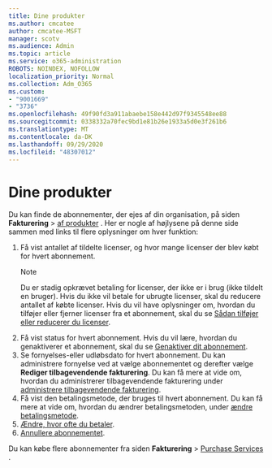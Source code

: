 ```yaml
---
title: Dine produkter
ms.author: cmcatee
author: cmcatee-MSFT
manager: scotv
ms.audience: Admin
ms.topic: article
ms.service: o365-administration
ROBOTS: NOINDEX, NOFOLLOW
localization_priority: Normal
ms.collection: Adm_O365
ms.custom:
- "9001669"
- "3736"
ms.openlocfilehash: 49f90fd3a911abaebe158e442d97f9345548ee88
ms.sourcegitcommit: 0338332a70fec9bd1e81b26e1933a5d0e3f261b6
ms.translationtype: MT
ms.contentlocale: da-DK
ms.lasthandoff: 09/29/2020
ms.locfileid: "48307012"
---
```

# <a name="your-products"></a>Dine produkter

Du kan finde de abonnementer, der ejes af din organisation, på siden **Fakturering**  >  [af produkter](https://go.microsoft.com/fwlink/p/?linkid=842054) . Her er nogle af højlysene på denne side sammen med links til flere oplysninger om hver funktion:

1. Få vist antallet af tildelte licenser, og hvor mange licenser der blev købt for hvert abonnement.
    > [!NOTE]
    > Du er stadig opkrævet betaling for licenser, der ikke er i brug (ikke tildelt en bruger). Hvis du ikke vil betale for ubrugte licenser, skal du reducere antallet af købte licenser. Hvis du vil have oplysninger om, hvordan du tilføjer eller fjerner licenser fra et abonnement, skal du se [Sådan tilføjer eller reducerer du licenser](https://docs.microsoft.com/alchemyinsights/how-to-add-or-reduce-licenses).
2. Få vist status for hvert abonnement. Hvis du vil lære, hvordan du genaktiverer et abonnement, skal du se [Genaktiver dit abonnement](reactivate-your-subscription.md).
3. Se fornyelses-eller udløbsdato for hvert abonnement. Du kan administrere fornyelse ved at vælge abonnementet og derefter vælge **Rediger tilbagevendende fakturering**. Du kan få mere at vide om, hvordan du administrerer tilbagevendende fakturering under [administrere tilbagevendende fakturering](manage-auto-renewal.md).
4. Få vist den betalingsmetode, der bruges til hvert abonnement. Du kan få mere at vide om, hvordan du ændrer betalingsmetoden, under [ændre betalingsmetode](change-payment-method.md).
5. [Ændre, hvor ofte du betaler](change-how-often-you-pay.md).
6. [Annullere abonnementet](https://go.microsoft.com/fwlink/?linkid=2119113).

Du kan købe flere abonnementer fra siden **Fakturering**  >  [Purchase Services](https://go.microsoft.com/fwlink/p/?linkid=868433) .
